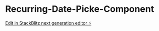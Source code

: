 # Recurring-Date-Picke-Component

[Edit in StackBlitz next generation editor ⚡️](https://stackblitz.com/~/github.com/vishnumadnani/Recurring-Date-Picke-Component)